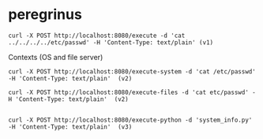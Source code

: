 # peregrinus



    curl -X POST http://localhost:8080/execute -d 'cat ../../../../etc/passwd' -H 'Content-Type: text/plain' (v1)

Contexts (OS and file server)

    curl -X POST http://localhost:8080/execute-system -d 'cat /etc/passwd' -H 'Content-Type: text/plain'  (v2)

    curl -X POST http://localhost:8080/execute-files -d 'cat etc/passwd' -H 'Content-Type: text/plain'  (v2)


    curl -X POST http://localhost:8080/execute-python -d 'system_info.py' -H 'Content-Type: text/plain'  (v3)

